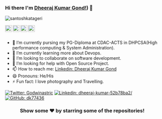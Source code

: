 ### Hi there I'm [Dheeraj Kumar Gond!](https://github.com/dk77436)) 👋 

<p align="left"> <img src="https://komarev.com/ghpvc/?username=santoshkatageri&label=Views&color=blue&style=plastic" alt="santoshkatageri" /> </p>

<a href="https://twitter.com">
  <img align="left" alt="dheeraj's Twitter" width="22px" src="https://cdn.jsdelivr.net/npm/simple-icons@v3/icons/twitter.svg" />
</a>
<a href="[https://www.linkedin.com/in/https://www.linkedin.com/in/dheeraj-kumar-52b78ba2/]">
  <img align="left" alt="dheeraj's Linkdein" width="22px" src="https://cdn.jsdelivr.net/npm/simple-icons@v3/icons/linkedin.svg" />
</a>
<a href="[https://github.com/dk77436]">
  <img align="left" alt="'s Github" width="22px" src="https://cdn.jsdelivr.net/npm/simple-icons@v3/icons/github.svg" />
</a>
<a href="https://www.facebook.com/https://www.facebook.com/dk77436/">
  <img align="left" alt="dheeraj's Facebook" width="22px" src="https://cdn.jsdelivr.net/npm/simple-icons@v3/icons/facebook.svg" />
</a>

<br/>
<br/>


- 🔭 I’m currently pursing my PG-Diploma at CDAC-ACTS in DHPCSA(High performance computing & System Administration).
- 🌱 I’m currently learning more about Devops.
- 👯 I’m looking to collaborate on software development.
- 🤔 I’m looking for help with Open Source Project.
- 📫 How to reach me: [Linkedin: Dheeraj Kumar Gond](https://www.linkedin.com/in/dheeraj-kumar-52b78ba2/)  
- 😄 Pronouns: He/His
- ⚡ Fun fact: I love photography and Travelling.

[![Twitter: Godwinastric](https://img.shields.io/twitter/follow/dheerajkumar?style=social)](https://twitter.com/Godwinastric_)
[![Linkedin: dheeraj-kumar-52b78ba2/](https://img.shields.io/badge/-Dheerajkumar-blue?style=flat-square&logo=Linkedin&logoColor=white&link=https://www.linkedin.com/in/dheeraj-kumar-52b78ba2//)](https://www.linkedin.com/in/dheeraj-kumar-52b78ba2//)
[![GitHub: dk77436](https://img.shields.io/github/followers/dheeraji?label=follow&style=social)](https://github.com/dk77436)

<!--
<a href="https://github.com/dk77436">
  <img align="center" src="https://github-readme-stats.vercel.app/api/top-langs/?username=dk77436&theme=light&hide_langs_below=1" />
</a>
<a href="https://github.com/dk77436">
 <img align="center" src="https://github-readme-stats.vercel.app/api?username=dk77436&show_icons=true&theme=light&line_height=27" alt="dheeraj's github stats"/>
</a>
-->

<div align="center">

### Show some ❤️ by starring some of the repositories!

</div>
